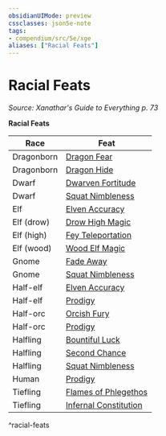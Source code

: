 ```yaml
---
obsidianUIMode: preview
cssclasses: json5e-note
tags:
- compendium/src/5e/xge
aliases: ["Racial Feats"]
---
```

# Racial Feats
*Source: Xanathar's Guide to Everything p. 73* 

**Racial Feats**

| Race | Feat |
|------|------|
| Dragonborn | [Dragon Fear](compendium/feats/dragon-fear-xge.md) |
| Dragonborn | [Dragon Hide](compendium/feats/dragon-hide-xge.md) |
| Dwarf | [Dwarven Fortitude](compendium/feats/dwarven-fortitude-xge.md) |
| Dwarf | [Squat Nimbleness](compendium/feats/squat-nimbleness-xge.md) |
| Elf | [Elven Accuracy](compendium/feats/elven-accuracy-xge.md) |
| Elf (drow) | [Drow High Magic](compendium/feats/drow-high-magic-xge.md) |
| Elf (high) | [Fey Teleportation](compendium/feats/fey-teleportation-xge.md) |
| Elf (wood) | [Wood Elf Magic](compendium/feats/wood-elf-magic-xge.md) |
| Gnome | [Fade Away](compendium/feats/fade-away-xge.md) |
| Gnome | [Squat Nimbleness](compendium/feats/squat-nimbleness-xge.md) |
| Half-elf | [Elven Accuracy](compendium/feats/elven-accuracy-xge.md) |
| Half-elf | [Prodigy](compendium/feats/prodigy-xge.md) |
| Half-orc | [Orcish Fury](compendium/feats/orcish-fury-xge.md) |
| Half-orc | [Prodigy](compendium/feats/prodigy-xge.md) |
| Halfling | [Bountiful Luck](compendium/feats/bountiful-luck-xge.md) |
| Halfling | [Second Chance](compendium/feats/second-chance-xge.md) |
| Halfling | [Squat Nimbleness](compendium/feats/squat-nimbleness-xge.md) |
| Human | [Prodigy](compendium/feats/prodigy-xge.md) |
| Tiefling | [Flames of Phlegethos](compendium/feats/flames-of-phlegethos-xge.md) |
| Tiefling | [Infernal Constitution](compendium/feats/infernal-constitution-xge.md) |
^racial-feats